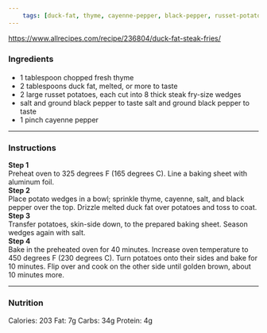 ```yaml
---
	tags: [duck-fat, thyme, cayenne-pepper, black-pepper, russet-potatoeseach--8-thick-steak-fry-size-wedges]
---
```


https://www.allrecipes.com/recipe/236804/duck-fat-steak-fries/

### Ingredients

####   
* 1 tablespoon chopped fresh thyme
* 2 tablespoons duck fat, melted, or more to taste
* 2 large russet potatoes, each cut into 8 thick steak fry-size wedges
* salt and ground black pepper to taste  salt and ground black pepper to taste
* 1 pinch cayenne pepper

---

### Instructions

**Step 1**  
Preheat oven to 325 degrees F (165 degrees C). Line a baking sheet with aluminum foil.  
**Step 2**  
Place potato wedges in a bowl; sprinkle thyme, cayenne, salt, and black pepper over the top. Drizzle melted duck fat over potatoes and toss to coat.  
**Step 3**  
Transfer potatoes, skin-side down, to the prepared baking sheet. Season wedges again with salt.  
**Step 4**  
Bake in the preheated oven for 40 minutes. Increase oven temperature to 450 degrees F (230 degrees C). Turn potatoes onto their sides and bake for 10 minutes. Flip over and cook on the other side until golden brown, about 10 minutes more.  

---

### Nutrition

Calories: 203  Fat: 7g  Carbs: 34g  Protein: 4g  
